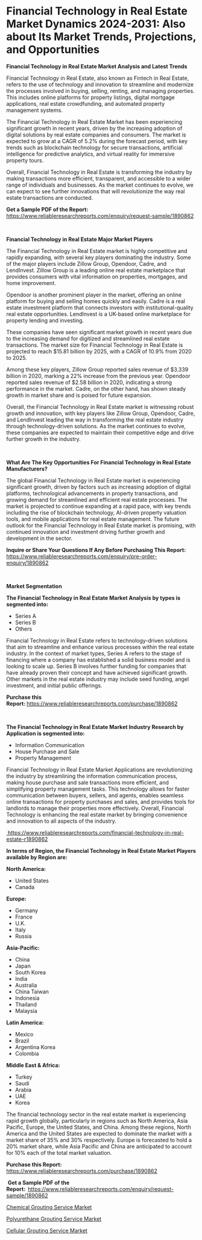 <p><h1>Financial Technology in Real Estate Market Dynamics 2024-2031: Also about Its Market Trends, Projections, and Opportunities</h1></p><p><strong>Financial Technology in Real Estate Market Analysis and Latest Trends</strong></p>
<p><p>Financial Technology in Real Estate, also known as Fintech in Real Estate, refers to the use of technology and innovation to streamline and modernize the processes involved in buying, selling, renting, and managing properties. This includes online platforms for property listings, digital mortgage applications, real estate crowdfunding, and automated property management systems.</p><p>The Financial Technology in Real Estate Market has been experiencing significant growth in recent years, driven by the increasing adoption of digital solutions by real estate companies and consumers. The market is expected to grow at a CAGR of 5.2% during the forecast period, with key trends such as blockchain technology for secure transactions, artificial intelligence for predictive analytics, and virtual reality for immersive property tours.</p><p>Overall, Financial Technology in Real Estate is transforming the industry by making transactions more efficient, transparent, and accessible to a wider range of individuals and businesses. As the market continues to evolve, we can expect to see further innovations that will revolutionize the way real estate transactions are conducted.</p></p>
<p><strong>Get a Sample PDF of the Report:&nbsp;</strong> <a href="https://www.reliableresearchreports.com/enquiry/request-sample/1890862">https://www.reliableresearchreports.com/enquiry/request-sample/1890862</a></p>
<p>&nbsp;</p>
<p><strong>Financial Technology in Real Estate Major Market Players</strong></p>
<p><p>The Financial Technology in Real Estate market is highly competitive and rapidly expanding, with several key players dominating the industry. Some of the major players include Zillow Group, Opendoor, Cadre, and LendInvest. Zillow Group is a leading online real estate marketplace that provides consumers with vital information on properties, mortgages, and home improvement.</p><p>Opendoor is another prominent player in the market, offering an online platform for buying and selling homes quickly and easily. Cadre is a real estate investment platform that connects investors with institutional-quality real estate opportunities. LendInvest is a UK-based online marketplace for property lending and investing.</p><p>These companies have seen significant market growth in recent years due to the increasing demand for digitized and streamlined real estate transactions. The market size for Financial Technology in Real Estate is projected to reach $15.81 billion by 2025, with a CAGR of 10.9% from 2020 to 2025.</p><p>Among these key players, Zillow Group reported sales revenue of $3.339 billion in 2020, marking a 22% increase from the previous year. Opendoor reported sales revenue of $2.58 billion in 2020, indicating a strong performance in the market. Cadre, on the other hand, has shown steady growth in market share and is poised for future expansion.</p><p>Overall, the Financial Technology in Real Estate market is witnessing robust growth and innovation, with key players like Zillow Group, Opendoor, Cadre, and LendInvest leading the way in transforming the real estate industry through technology-driven solutions. As the market continues to evolve, these companies are expected to maintain their competitive edge and drive further growth in the industry.</p></p>
<p>&nbsp;</p>
<p><strong>What Are The Key Opportunities For Financial Technology in Real Estate Manufacturers?</strong></p>
<p><p>The global Financial Technology in Real Estate market is experiencing significant growth, driven by factors such as increasing adoption of digital platforms, technological advancements in property transactions, and growing demand for streamlined and efficient real estate processes. The market is projected to continue expanding at a rapid pace, with key trends including the rise of blockchain technology, AI-driven property valuation tools, and mobile applications for real estate management. The future outlook for the Financial Technology in Real Estate market is promising, with continued innovation and investment driving further growth and development in the sector.</p></p>
<p><strong>Inquire or Share Your Questions If Any Before Purchasing This Report:</strong> <a href="https://www.reliableresearchreports.com/enquiry/pre-order-enquiry/1890862">https://www.reliableresearchreports.com/enquiry/pre-order-enquiry/1890862</a></p>
<p>&nbsp;</p>
<p><strong>Market Segmentation</strong></p>
<p><strong>The Financial Technology in Real Estate Market Analysis by types is segmented into:</strong></p>
<p><ul><li>Series A</li><li>Series B</li><li>Others</li></ul></p>
<p><p>Financial Technology in Real Estate refers to technology-driven solutions that aim to streamline and enhance various processes within the real estate industry. In the context of market types, Series A refers to the stage of financing where a company has established a solid business model and is looking to scale up. Series B involves further funding for companies that have already proven their concept and have achieved significant growth. Other markets in the real estate industry may include seed funding, angel investment, and initial public offerings.</p></p>
<p><strong>Purchase this Report:&nbsp;</strong><a href="https://www.reliableresearchreports.com/purchase/1890862">https://www.reliableresearchreports.com/purchase/1890862</a></p>
<p>&nbsp;</p>
<p><strong>The Financial Technology in Real Estate Market Industry Research by Application is segmented into:</strong></p>
<p><ul><li>Information Communication</li><li>House Purchase and Sale</li><li>Property Management</li></ul></p>
<p><p>Financial Technology in Real Estate Market Applications are revolutionizing the industry by streamlining the information communication process, making house purchase and sale transactions more efficient, and simplifying property management tasks. This technology allows for faster communication between buyers, sellers, and agents, enables seamless online transactions for property purchases and sales, and provides tools for landlords to manage their properties more effectively. Overall, Financial Technology is enhancing the real estate market by bringing convenience and innovation to all aspects of the industry.</p></p>
<p><a href="https://www.reliableresearchreports.com/financial-technology-in-real-estate-r1890862">&nbsp;https://www.reliableresearchreports.com/financial-technology-in-real-estate-r1890862</a></p>
<p><strong>In terms of Region, the Financial Technology in Real Estate Market Players available by Region are:</strong></p>
<p>
    <p> <strong> North America: </strong>
        <ul>
            <li>United States</li>
            <li>Canada</li>
        </ul>
        </p> 
    <p> <strong> Europe: </strong>
        <ul>
            <li>Germany</li>
            <li>France</li>
            <li>U.K.</li>
            <li>Italy</li>
            <li>Russia</li>
        </ul>
        </p> 
    <p> <strong> Asia-Pacific: </strong>
        <ul>
            <li>China</li>
            <li>Japan</li>
            <li>South Korea</li>
            <li>India</li>
            <li>Australia</li>
            <li>China Taiwan</li>
            <li>Indonesia</li>
            <li>Thailand</li>
            <li>Malaysia</li>
        </ul>
        </p> 
    <p> <strong> Latin America: </strong>
        <ul>
            <li>Mexico</li>
            <li>Brazil</li>
            <li>Argentina Korea</li>
            <li>Colombia</li>
        </ul>
        </p> 
    <p> <strong> Middle East & Africa: </strong>
        <ul>
            <li>Turkey</li>
            <li>Saudi</li>
            <li>Arabia</li>
            <li>UAE</li>
            <li>Korea</li>
        </ul>
    </p>
    </p>
<p><p>The financial technology sector in the real estate market is experiencing rapid growth globally, particularly in regions such as North America, Asia Pacific, Europe, the United States, and China. Among these regions, North America and the United States are expected to dominate the market with a market share of 35% and 30% respectively. Europe is forecasted to hold a 20% market share, while Asia Pacific and China are anticipated to account for 10% each of the total market valuation.</p></p>
<p><strong>Purchase this Report: </strong><a href="https://www.reliableresearchreports.com/purchase/1890862">https://www.reliableresearchreports.com/purchase/1890862</a></p>
<p>&nbsp;<strong>Get a Sample PDF of the Report:&nbsp;&nbsp;</strong><a href="https://www.reliableresearchreports.com/enquiry/request-sample/1890862">https://www.reliableresearchreports.com/enquiry/request-sample/1890862</a></p>
<p><strong></strong></p>
<p><p><a href="https://github.com/susanjprice2023/Market-Research-Report-List-1/blob/main/chemical-grouting-service-market.md">Chemical Grouting Service Market</a></p><p><a href="https://github.com/RosemarieLeffler2023/Market-Research-Report-List-1/blob/main/polyurethane-grouting-service-market.md">Polyurethane Grouting Service Market</a></p><p><a href="https://github.com/nancykennedykellievqfqt2/Market-Research-Report-List-2/blob/main/cellular-grouting-service-market.md">Cellular Grouting Service Market</a></p></p>